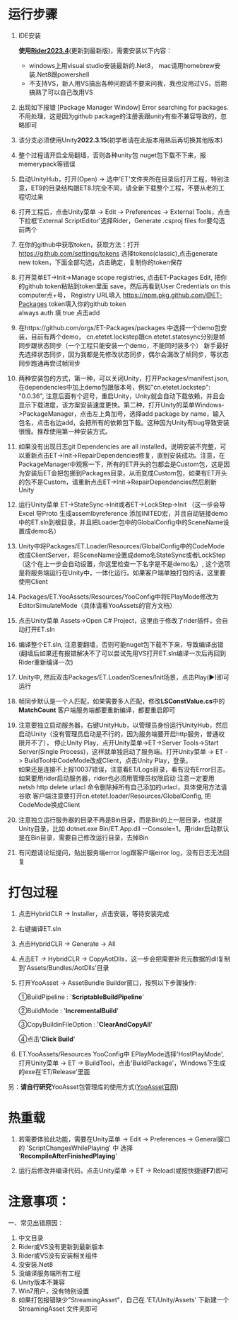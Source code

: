 # 运行步骤
1. IDE安装

   **使用[Rider2023.4](https://www.jetbrains.com/zh-cn/rider/)**(更新到最新版)，需要安装以下内容：
   - windows上用visual studio安装最新的.Net8， mac请用homebrew安装.Net8跟powershell  
   - 不支持VS，新人用VS搞出各种问题请不要来问我，我也没用过VS，后期搞熟了可以自己改用VS  

2. 出现如下报错   [Package Manager Window] Error searching for packages.  不用处理，这是因为github package的注册表跟unity有些不兼容导致的，忽略即可 
   
3. 该分支必须使用Unity**2022.3.15**(初学者请在此版本用熟后再切换其他版本)  
   
4. 整个过程请开启全局翻墙，否则各种unity包 nuget包下载不下来，报memerypack等错误  

5. 启动UnityHub，打开(Open) -> 选中'ET'文件夹所在目录后打开工程，特别注意，ET9的目录结构跟ET8.1完全不同，请全新下载整个工程，不要从老的工程切过来  

6. 打开工程后，点击Unity菜单 -> Edit -> Preferences -> External Tools，点击下拉框'External ScriptEditor'选择Rider，Generate .csproj files for要勾选前两个  
   
7. 在你的github中获取token，获取方法：打开 https://github.com/settings/tokens 选择tokens(classic),点击generate new token，下面全部勾选，点击确定，复制你的token保存
   
8. 打开菜单ET->Init->Manage scope registries, 点击ET-Packages Edit, 把你的github token粘贴到token里面 save，然后再看到User Credentials on this computer点+号，
   Registry URL填入 https://npm.pkg.github.com/@ET-Packages
   token填入你的github token  
   always auth 填 true
   点击add

9. 在https://github.com/orgs/ET-Packages/packages 中选择一个demo包安装，目前有两个demo， cn.etetet.lockstep跟cn.etetet.statesync分别是帧同步跟状态同步（一个工程只能安装一个demo，不能同时装多个）
    新手最好先选择状态同步，因为我都是先修改状态同步，偶尔会漏改了帧同步，等状态同步跑通再尝试帧同步
   
10. 两种安装包的方式，第一种，可以关闭Unity，打开Packages/manifest.json, 在dependencies中加上demo包跟版本号，例如"cn.etetet.lockstep": "0.0.36", 注意后面有个逗号，重启Unity，Unity就会自动下载依赖，并且会显示下载进度，该方案安装速度更快。第二种，打开Unity的菜单Windows->PackageManager，点击左上角加号，选择add package by name，输入包名，点击右边add，会把所有的依赖包下载。这种因为Unity有bug导致安装很慢。推荐使用第一种安装方式。

11. 如果没有出现日志git Dependencies are all installed，说明安装不完整，可以重新点击ET->Init->RepairDependencies修复，直到安装成功。注意，在PackageManager中观察一下，所有的ET开头的包都会是Custom包，这是因为安装后ET会把包挪到Packages目录，从而变成Custom包，如果有ET开头的包不是Custom，请重新点击ET->Init->RepairDependencies然后刷新Unity

12. 运行Unity菜单 ET->StateSync->Init或者ET->LockStep->Init （这一步会导Excel 导Proto 生成assemlbyreference 添加INITED宏，并且自动链接demo中的ET.sln到根目录，并且把Loader包中的GlobalConfig中的SceneName设置成demo名）
    
13. Unity中将Packages/ET.Loader/Resources/GlobalConfig中的CodeMode改成ClientServer，将SceneName设置成demo名StateSync或者LockStep（这个在上一步会自动设置，你这里检查一下名字是不是demo名）, 这个选项是将服务端运行在Unity中，一体化运行。如果客户端单独打包的话，这里要使用Client
14. Packages/ET.YooAssets/Resources/YooConfig中将EPlayMode修改为EditorSimulateMode（具体请看YooAssets的官方文档）
    
15. 点击Unity菜单 Assets->Open C# Project，这里由于修改了rider插件，会自动打开ET.sln
    
16. 编译整个ET.sln, 注意要翻墙，否则可能nuget包下载不下来，导致编译出错(翻墙后如果还有报错解决不了可以尝试先用VS打开ET.sln编译一次后再回到Rider重新编译一次)

17. Unity中, 然后双击Packages/ET.Loader/Scenes/Init场景，点击Play(▶)即可运行

18. 帧同步默认是一个人匹配，如果需要多人匹配，修改**LSConstValue.cs**中的**MatchCount** 客户端服务端都要重新编译，都要重启即可

19. 注意要独立启动服务器，右键UnityHub，以管理员身份运行UnityHub，然后启动Unity（没有管理员启动是不行的，因为服务端要开启http服务，普通权限开不了），
   停止Unity Play，点开Unity菜单->ET->Server Tools->Start Server(Single Process)，这样就单独启动了服务端。打开Unity菜单 -> ET -> BuildTool中CodeMode改成Client，点击Unity Play，登录。  
   如果还是连接不上报10037错误，注意看ET/Logs目录，看有没有Error日志。 如果要用rider启动服务器，rider也必须用管理员权限启动
   注意一定要用 netsh http delete urlacl 命令删除掉所有自己添加的urlacl，具体使用方法请谷歌
   客户端注意要打开cn.etetet.loader/Resources/GlobalConfig, 把CodeMode换成Client

20. 注意独立运行服务器的目录不再是Bin目录，而是Bin的上一层目录，也就是Unity目录，比如 dotnet.exe Bin/ET.App.dll --Console=1。用rider启动默认是在Bin目录，需要自己修改运行目录，去掉Bin

21. 有问题请论坛提问，贴出服务端error log跟客户端error log，没有日志无法回复

# 打包过程
1. 点击HybridCLR -> Installer，点击安装，等待安装完成

2. 右键编译ET.sln

3. 点击HybridCLR -> Generate -> All

4. 点击ET -> HybridCLR -> CopyAotDlls，这一步会把需要补充元数据的dll复制到'Assets/Bundles/AotDlls'目录

5. 打开YooAsset -> AssetBundle Builder窗口，按照以下步骤操作:

   ①BuildPipeline : '**ScriptableBuildPipeline**'

   ②BuildMode : '**IncrementalBuild**'

   ③CopyBuildinFileOption : '**ClearAndCopyAll**'

   ④点击'**Click Build**'

6. ET.YooAssets/Resources YooConfig中 EPlayMode选择'HostPlayMode', 打开Unity菜单 -> ET -> BuildTool，点击'BuildPackage'，Windows下生成的exe在'ET/Release'里面

另：**请自行研究**YooAsset包管理库的使用方式([YooAsset官网](https://www.yooasset.com/))

# 热重载
1. 若需要体验此功能，需要在Unity菜单 -> Edit -> Preferences -> General窗口的 'ScriptChangesWhilePlaying' 中 选择 '**RecompileAfterFinishedPlaying**'

2. 运行后修改并编译代码，点击Unity菜单 -> ET -> Reload(或按快捷键**F7**)即可

# 注意事项：

一、常见出错原因：
1. 中文目录
2. Rider或VS没有更新到最新版本
3. Rider或VS没有安装相关组件
4. 没安装.Net8
5. 没编译服务端所有工程
6. Unity版本不兼容
7. Win7用户，没有特别设置
8. 如果打包报错缺少"StreamingAsset"，自己在 'ET/Unity/Assets' 下新建一个 StreamingAsset 文件夹即可

